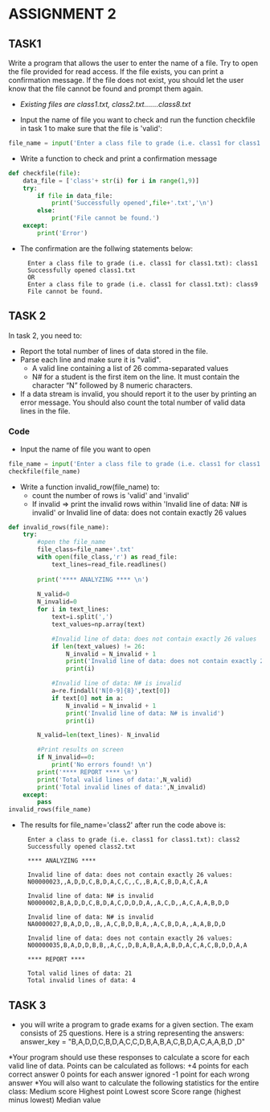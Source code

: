 # ASSIGNMENT 2 

## TASK1
Write a program that allows the user to enter the name of a file. Try to open the file provided for read access. If the file exists, you can print a confirmation message. If the file does not exist, you should let the user know that the file cannot be found and prompt them again. 
- _Existing files are class1.txt, class2.txt.......class8.txt_
 * Input the name of file you want to check and run the function checkfile in task 1 to make sure that the file is 'valid':
```python
file_name = input('Enter a class file to grade (i.e. class1 for class1.txt): ')
```
 * Write a function to check and print a confirmation message
```python
def checkfile(file):
    data_file = ['class'+ str(i) for i in range(1,9)]
    try:
        if file in data_file:
            print('Successfully opened',file+'.txt','\n')
        else:
            print('File cannot be found.')
    except:
        print('Error')
```
* The confirmation are the follwing statements below:

        Enter a class file to grade (i.e. class1 for class1.txt): class1
        Successfully opened class1.txt
        OR
        Enter a class file to grade (i.e. class1 for class1.txt): class9
        File cannot be found.


## TASK 2

In task 2, you need to:
* Report the total number of lines of data stored in the file.
* Parse each line and make sure it is "valid".
    - A valid line containing a list of 26 comma-separated values
    - N# for a student is the first item on the line. It must contain the character “N” followed by 8 numeric characters.
* If a data stream is invalid, you should report it to the user by printing an error message. You should also count the total number of valid data lines in the file.

### Code
* Input the name of file you want to open
```python
file_name = input('Enter a class file to grade (i.e. class1 for class1.txt): ')
checkfile(file_name)
```
* Write a function invalid_row(file_name) to:
    * count the number of rows is 'valid' and 'invalid'
    * If invalid => print the invalid rows within 'Invalid line of data: N# is invalid' or Invalid line of data: does not contain exactly 26 values
```python
def invalid_rows(file_name):
    try:
        #open the file_name
        file_class=file_name+'.txt'
        with open(file_class,'r') as read_file:
            text_lines=read_file.readlines()
        
        print('**** ANALYZING **** \n')
        
        N_valid=0
        N_invalid=0
        for i in text_lines:
            text=i.split(',')
            text_values=np.array(text)

            #Invalid line of data: does not contain exactly 26 values
            if len(text_values) != 26:
                N_invalid = N_invalid + 1
                print('Invalid line of data: does not contain exactly 26 values:')
                print(i)

            #Invalid line of data: N# is invalid
            a=re.findall('N[0-9]{8}',text[0])
            if text[0] not in a:
                N_invalid = N_invalid + 1
                print('Invalid line of data: N# is invalid')
                print(i)

        N_valid=len(text_lines)- N_invalid

        #Print results on screen
        if N_invalid==0:
            print('No errors found! \n')
        print('**** REPORT **** \n')
        print('Total valid lines of data:',N_valid)
        print('Total invalid lines of data:',N_invalid)
    except:
        pass
invalid_rows(file_name)
```
* The results for file_name='class2' after run the code above is:

        Enter a class to grade (i.e. class1 for class1.txt): class2
        Successfully opened class2.txt 

        **** ANALYZING **** 

        Invalid line of data: does not contain exactly 26 values:
        N00000023,,A,D,D,C,B,D,A,C,C,,C,,B,A,C,B,D,A,C,A,A

        Invalid line of data: N# is invalid
        N0000002,B,A,D,D,C,B,D,A,C,D,D,D,A,,A,C,D,,A,C,A,A,B,D,D

        Invalid line of data: N# is invalid
        NA0000027,B,A,D,D,,B,,A,C,B,D,B,A,,A,C,B,D,A,,A,A,B,D,D

        Invalid line of data: does not contain exactly 26 values:
        N00000035,B,A,D,D,B,B,,A,C,,D,B,A,B,A,A,B,D,A,C,A,C,B,D,D,A,A

        **** REPORT **** 

        Total valid lines of data: 21
        Total invalid lines of data: 4

## TASK 3

* you will write a program to grade exams for a given section. The exam consists of 25 questions. Here is a string representing the answers:
        answer_key = "B,A,D,D,C,B,D,A,C,C,D,B,A,B,A,C,B,D,A,C,A,A,B,D ,D"

*Your program should use these responses to calculate a score for each valid line of data. Points can be calculated as follows:
        +4 points for each correct answer
        0 points for each answer ignored
        -1 point for each wrong answer
*You will also want to calculate the following statistics for the entire class:
        Medium score
        Highest point
        Lowest score
        Score range (highest minus lowest)
        Median value
